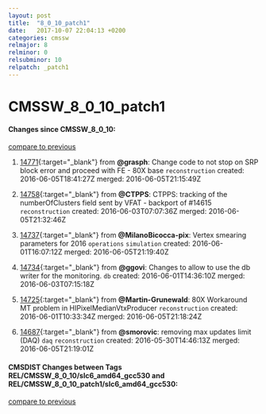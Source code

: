 ```yaml
---
layout: post
title:  "8_0_10_patch1"
date:   2017-10-07 22:04:13 +0200
categories: cmssw
relmajor: 8
relminor: 0
relsubminor: 10
relpatch: _patch1
---
```


# CMSSW_8_0_10_patch1
#### Changes since CMSSW_8_0_10:

[compare to previous](https://github.com/cms-sw/cmssw/compare/CMSSW_8_0_10...CMSSW_8_0_10_patch1)



1. [14771](http://github.com/cms-sw/cmssw/pull/14771){:target="_blank"}  from **@grasph**: Change code to not stop on SRP block error and proceed with FE -  80X  base `reconstruction`  created: 2016-06-05T18:41:27Z merged: 2016-06-05T21:15:49Z

1. [14758](http://github.com/cms-sw/cmssw/pull/14758){:target="_blank"}  from **@CTPPS**:  CTPPS: tracking of the numberOfClusters field sent by VFAT - backport of #14615 `reconstruction`  created: 2016-06-03T07:07:36Z merged: 2016-06-05T21:32:46Z

1. [14737](http://github.com/cms-sw/cmssw/pull/14737){:target="_blank"}  from **@MilanoBicocca-pix**: Vertex smearing parameters for 2016 `operations`  `simulation`  created: 2016-06-01T16:07:12Z merged: 2016-06-05T21:19:40Z

1. [14734](http://github.com/cms-sw/cmssw/pull/14734){:target="_blank"}  from **@ggovi**: Changes to allow to use the db writer for the monitoring.  `db`  created: 2016-06-01T14:36:10Z merged: 2016-06-03T07:15:18Z

1. [14725](http://github.com/cms-sw/cmssw/pull/14725){:target="_blank"}  from **@Martin-Grunewald**: 80X Workaround MT problem in HIPixelMedianVtxProducer  `reconstruction`  created: 2016-06-01T10:33:34Z merged: 2016-06-05T21:18:24Z

1. [14687](http://github.com/cms-sw/cmssw/pull/14687){:target="_blank"}  from **@smorovic**: removing max updates limit (DAQ) `daq`  `reconstruction`  created: 2016-05-30T14:46:13Z merged: 2016-06-05T21:19:01Z

#### CMSDIST Changes between Tags REL/CMSSW_8_0_10/slc6_amd64_gcc530 and REL/CMSSW_8_0_10_patch1/slc6_amd64_gcc530:

[compare to previous](https://github.com/cms-sw/cmsdist/compare/REL/CMSSW_8_0_10/slc6_amd64_gcc530...REL/CMSSW_8_0_10_patch1/slc6_amd64_gcc530)


